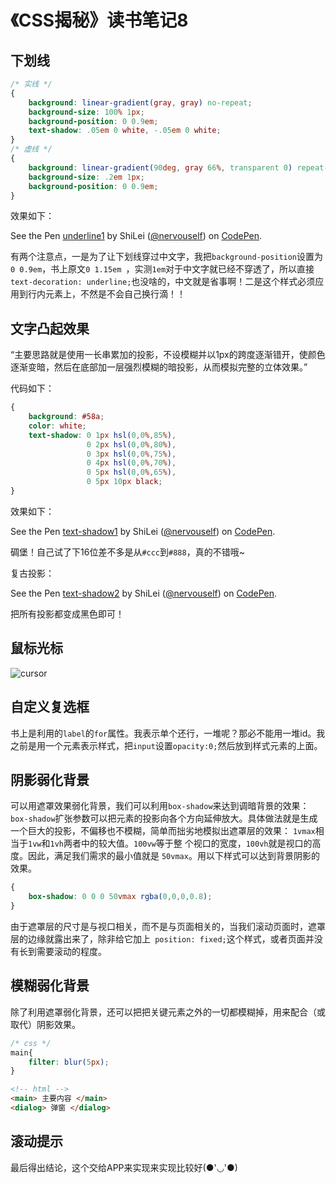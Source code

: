 # 《CSS揭秘》读书笔记8

## 下划线

```css
/* 实线 */
{
    background: linear-gradient(gray, gray) no-repeat;
    background-size: 100% 1px;
    background-position: 0 0.9em;
    text-shadow: .05em 0 white, -.05em 0 white;
}
/* 虚线 */
{
    background: linear-gradient(90deg, gray 66%, transparent 0) repeat-x;
    background-size: .2em 1px;
    background-position: 0 0.9em;
}
```

效果如下： 
<p data-height="265" data-theme-id="0" data-slug-hash="egeppW" data-default-tab="css,result" data-user="nervouself" data-embed-version="2" data-pen-title="underline1" class="codepen">See the Pen <a href="http://codepen.io/nervouself/pen/egeppW/">underline1</a> by ShiLei (<a href="http://codepen.io/nervouself">@nervouself</a>) on <a href="http://codepen.io">CodePen</a>.</p>
<script async src="https://production-assets.codepen.io/assets/embed/ei.js"></script>

有两个注意点，一是为了让下划线穿过中文字，我把`background-position`设置为`0 0.9em`，书上原文`0 1.15em
`，实测`1em`对于中文字就已经不穿透了，所以直接`text-decoration: underline;`也没啥的，中文就是省事啊！二是这个样式必须应用到行内元素上，不然是不会自己换行滴！！

## 文字凸起效果

“主要思路就是使用一长串累加的投影，不设模糊并以1px的跨度逐渐错开，使颜色逐渐变暗，然后在底部加一层强烈模糊的暗投影，从而模拟完整的立体效果。”

代码如下：

```css
{
    background: #58a;
    color: white;
    text-shadow: 0 1px hsl(0,0%,85%),
                 0 2px hsl(0,0%,80%),
                 0 3px hsl(0,0%,75%),
                 0 4px hsl(0,0%,70%),
                 0 5px hsl(0,0%,65%),
                 0 5px 10px black;
}
```

效果如下：

<p data-height="265" data-theme-id="0" data-slug-hash="ZLabQe" data-default-tab="css,result" data-user="nervouself" data-embed-version="2" data-pen-title="text-shadow1" class="codepen">See the Pen <a href="http://codepen.io/nervouself/pen/ZLabQe/">text-shadow1</a> by ShiLei (<a href="http://codepen.io/nervouself">@nervouself</a>) on <a href="http://codepen.io">CodePen</a>.</p>

碉堡！自己试了下16位差不多是从`#ccc`到`#888`，真的不错哦~

复古投影：

<p data-height="265" data-theme-id="0" data-slug-hash="apVvZq" data-default-tab="css,result" data-user="nervouself" data-embed-version="2" data-pen-title="text-shadow2" class="codepen">See the Pen <a href="http://codepen.io/nervouself/pen/apVvZq/">text-shadow2</a> by ShiLei (<a href="http://codepen.io/nervouself">@nervouself</a>) on <a href="http://codepen.io">CodePen</a>.</p>

把所有投影都变成黑色即可！

## 鼠标光标

![cursor](http://oib8kvha0.bkt.clouddn.com/cursor.png)

## 自定义复选框

书上是利用的`label`的`for`属性。我表示单个还行，一堆呢？那必不能用一堆id。我之前是用一个元素表示样式，把`input`设置`opacity:0;`然后放到样式元素的上面。

## 阴影弱化背景

可以用遮罩效果弱化背景，我们可以利用`box-shadow`来达到调暗背景的效果：`box-shadow`扩张参数可以把元素的投影向各个方向延伸放大。具体做法就是生成一个巨大的投影，不偏移也不模糊，简单而拙劣地模拟出遮罩层的效果：
`1vmax`相当于`1vw`和`1vh`两者中的较大值。`100vw`等于整
个视口的宽度，`100vh`就是视口的高度。因此，满足我们需求的最小值就是
`50vmax`。用以下样式可以达到背景阴影的效果。

```css
{
    box-shadow: 0 0 0 50vmax rgba(0,0,0,0.8);
}
```

由于遮罩层的尺寸是与视口相关，而不是与页面相关的，当我们滚动页面时，遮罩层的边缘就露出来了，除非给它加上` position: fixed;`这个样式，或者页面并没有长到需要滚动的程度。

## 模糊弱化背景

除了利用遮罩弱化背景，还可以把把关键元素之外的一切都模糊掉，用来配合（或取代）阴影效果。

```css
/* css */
main{
    filter: blur(5px);
}
```
```html
<!-- html -->
<main> 主要内容 </main>
<dialog> 弹窗 </dialog>
```

## 滚动提示

最后得出结论，这个交给APP来实现来实现比较好(●'◡'●)